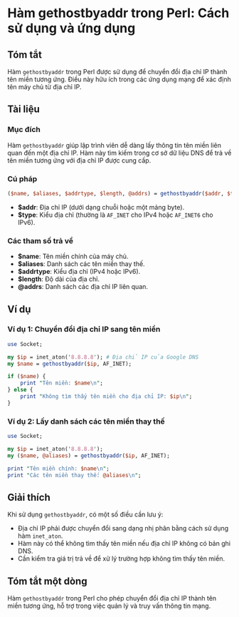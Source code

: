 <!--
Meta Description: # Hàm gethostbyaddr trong Perl: Cách sử dụng và ứng dụng ## Tóm tắt Hàm `gethostbyaddr` trong Perl được sử dụng để chuyển đổi địa chỉ IP thành tên miề...
Meta Keywords: địa, chỉ, tên, miền, gethostbyaddr
-->

# Hàm gethostbyaddr trong Perl: Cách sử dụng và ứng dụng

## Tóm tắt
Hàm `gethostbyaddr` trong Perl được sử dụng để chuyển đổi địa chỉ IP thành tên miền tương ứng. Điều này hữu ích trong các ứng dụng mạng để xác định tên máy chủ từ địa chỉ IP.

## Tài liệu
### Mục đích
Hàm `gethostbyaddr` giúp lập trình viên dễ dàng lấy thông tin tên miền liên quan đến một địa chỉ IP. Hàm này tìm kiếm trong cơ sở dữ liệu DNS để trả về tên miền tương ứng với địa chỉ IP được cung cấp.

### Cú pháp
```perl
($name, $aliases, $addrtype, $length, @addrs) = gethostbyaddr($addr, $type);
```

- **$addr**: Địa chỉ IP (dưới dạng chuỗi hoặc một mảng byte).
- **$type**: Kiểu địa chỉ (thường là `AF_INET` cho IPv4 hoặc `AF_INET6` cho IPv6).

### Các tham số trả về
- **$name**: Tên miền chính của máy chủ.
- **$aliases**: Danh sách các tên miền thay thế.
- **$addrtype**: Kiểu địa chỉ (IPv4 hoặc IPv6).
- **$length**: Độ dài của địa chỉ.
- **@addrs**: Danh sách các địa chỉ IP liên quan.

## Ví dụ
### Ví dụ 1: Chuyển đổi địa chỉ IP sang tên miền
```perl
use Socket;

my $ip = inet_aton('8.8.8.8'); # Địa chỉ IP của Google DNS
my $name = gethostbyaddr($ip, AF_INET);

if ($name) {
    print "Tên miền: $name\n";
} else {
    print "Không tìm thấy tên miền cho địa chỉ IP: $ip\n";
}
```

### Ví dụ 2: Lấy danh sách các tên miền thay thế
```perl
use Socket;

my $ip = inet_aton('8.8.8.8');
my ($name, @aliases) = gethostbyaddr($ip, AF_INET);

print "Tên miền chính: $name\n";
print "Các tên miền thay thế: @aliases\n";
```

## Giải thích
Khi sử dụng `gethostbyaddr`, có một số điều cần lưu ý:
- Địa chỉ IP phải được chuyển đổi sang dạng nhị phân bằng cách sử dụng hàm `inet_aton`.
- Hàm này có thể không tìm thấy tên miền nếu địa chỉ IP không có bản ghi DNS.
- Cần kiểm tra giá trị trả về để xử lý trường hợp không tìm thấy tên miền.

## Tóm tắt một dòng
Hàm `gethostbyaddr` trong Perl cho phép chuyển đổi địa chỉ IP thành tên miền tương ứng, hỗ trợ trong việc quản lý và truy vấn thông tin mạng.
